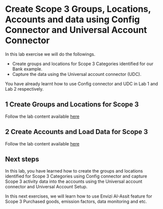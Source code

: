 # Create Scope 3 Groups, Locations, Accounts and data using Config Connector and Universal Account Connector

In this lab exercise we will do the followings.

- Create groups and locations for Scope 3 Categories identified for our Bank example. 
- Capture the data using the Universal account connector (UDC). 

You have already learnt how to use Config connector and UDC in Lab 1 and Lab 2 respectively. 

## 1 Create Groups and Locations for Scope 3

Follow the lab content available [here](../122-2-Create-Scope3-hierarchy-using-ConfigConnector)

## 2 Create Accounts and Load Data for Scope 3

Follow the lab content available [here](../122-3-Create-Scope3-data-using-AccountConnector)

## Next steps

In this lab, you have learned how to create the groups and locations identified for Scope 3 Categories using Config connector and capture Scope 3 activity data into the accounts using the Universal account connector and Universal Account Setup. 

In this next exercises, we will learn how to use Envizi AI-Assit feature for Scope 3 Purchased goods, emission factors, data monitoring and etc.